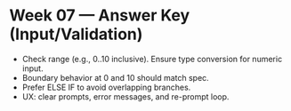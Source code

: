 # Week 07 — Answer Key (Input/Validation)

- Check range (e.g., 0..10 inclusive). Ensure type conversion for numeric input.
- Boundary behavior at 0 and 10 should match spec.
- Prefer ELSE IF to avoid overlapping branches.
- UX: clear prompts, error messages, and re-prompt loop.
